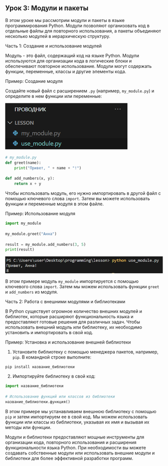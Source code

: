 ## Урок 3: Модули и пакеты

В этом уроке мы рассмотрим модули и пакеты в языке программирования Python. Модули позволяют организовать код в отдельные файлы для повторного использования, а пакеты объединяют несколько модулей в иерархическую структуру.

Часть 1: Создание и использование модулей

Модуль - это файл, содержащий код на языке Python. Модули используются для организации кода в логические блоки и обеспечивают повторное использование. Модули могут содержать функции, переменные, классы и другие элементы кода.

Пример: Создание модуля

Создайте новый файл с расширением `.py` (например, `my_module.py`) и определите в нем функции или переменные:

<img src="https://github.com/ZodiackiIler/Python-Lessons-Basics-to-Advanced-Programming/blob/main/lesson3/module0.png">

```python
# my_module.py
def greet(name):
    print("Привет, " + name + "!")

def add_numbers(x, y):
    return x + y
```

Чтобы использовать модуль, его нужно импортировать в другой файл с помощью ключевого слова `import`. Затем вы можете использовать функции и переменные модуля в этом файле.

Пример: Использование модуля

```python
import my_module

my_module.greet("Анна")

result = my_module.add_numbers(3, 5)
print(result)
```
<img src="https://github.com/ZodiackiIler/Python-Lessons-Basics-to-Advanced-Programming/blob/main/lesson3/module1.png">

В этом примере модуль `my_module` импортируется с помощью ключевого слова `import`. Затем мы можем использовать функции `greet` и `add_numbers` из модуля.

Часть 2: Работа с внешними модулями и библиотеками

В Python существует огромное количество внешних модулей и библиотек, которые расширяют функциональность языка и предоставляют готовые решения для различных задач. Чтобы использовать внешний модуль или библиотеку, их необходимо установить и импортировать в свой код.

Пример: Установка и использование внешней библиотеки

1. Установите библиотеку с помощью менеджера пакетов, например, `pip`. В командной строке выполните:

```
pip install название_библиотеки
```

2. Импортируйте библиотеку в свой код:

```python
import название_библиотеки

# Использование функций или классов из библиотеки
название_библиотеки.функция()
```

В этом примере мы устанавливаем внешнюю библиотеку с помощью `pip` и затем импортируем ее в свой код. Мы можем использовать функции или классы из библиотеки, указывая их имя и вызывая их методы или функции.

Модули и библиотеки предоставляют мощные инструменты для организации кода, повторного использования и расширения функциональности языка Python. При необходимости вы можете создавать собственные модули или использовать внешние модули и библиотеки для более эффективной разработки программ.

